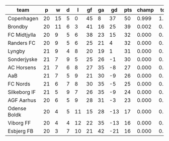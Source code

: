 |     team     | p  | w  | d | l  | gf | ga | gd  | pts | champ | top2  | top3  | top4  |  5-7  | bot4  | bot3  | bot2  |
|--------------|----|----|---|----|----|----|-----|-----|-------|-------|-------|-------|-------|-------|-------|-------|
| Copenhagen   | 20 | 15 | 5 |  0 | 45 |  8 |  37 |  50 | 0.999 | 1.000 | 1.000 | 1.000 | 0.000 | 0.000 | 0.000 | 0.000|
| Brondby      | 20 | 11 | 6 |  3 | 41 | 16 |  25 |  39 | 0.002 | 0.905 | 0.987 | 0.997 | 0.003 | 0.000 | 0.000 | 0.000|
| FC Midtjylla | 20 |  9 | 5 |  6 | 38 | 23 |  15 |  32 | 0.000 | 0.061 | 0.521 | 0.820 | 0.176 | 0.000 | 0.000 | 0.000|
| Randers FC   | 20 |  9 | 5 |  6 | 25 | 21 |   4 |  32 | 0.000 | 0.030 | 0.386 | 0.753 | 0.239 | 0.000 | 0.000 | 0.000|
| Lyngby       | 21 |  9 | 4 |  8 | 20 | 19 |   1 |  31 | 0.000 | 0.003 | 0.067 | 0.249 | 0.697 | 0.000 | 0.000 | 0.000|
| Sonderjyske  | 21 |  7 | 9 |  5 | 25 | 26 |  -1 |  30 | 0.000 | 0.001 | 0.037 | 0.156 | 0.727 | 0.002 | 0.000 | 0.000|
| AC Horsens   | 21 |  7 | 6 |  8 | 27 | 35 |  -8 |  27 | 0.000 | 0.000 | 0.001 | 0.007 | 0.323 | 0.118 | 0.027 | 0.002|
| AaB          | 21 |  7 | 5 |  9 | 21 | 30 |  -9 |  26 | 0.000 | 0.000 | 0.001 | 0.006 | 0.285 | 0.167 | 0.045 | 0.005|
| FC Nords     | 21 |  6 | 7 |  8 | 30 | 35 |  -5 |  25 | 0.000 | 0.000 | 0.000 | 0.003 | 0.157 | 0.267 | 0.064 | 0.009|
| Silkeborg IF | 21 |  5 | 9 |  7 | 26 | 35 |  -9 |  24 | 0.000 | 0.000 | 0.000 | 0.001 | 0.128 | 0.393 | 0.128 | 0.021|
| AGF Aarhus   | 20 |  6 | 5 |  9 | 28 | 31 |  -3 |  23 | 0.000 | 0.000 | 0.001 | 0.009 | 0.260 | 0.184 | 0.063 | 0.015|
| Odense Boldk | 20 |  4 | 5 | 11 | 15 | 28 | -13 |  17 | 0.000 | 0.000 | 0.000 | 0.000 | 0.006 | 0.922 | 0.827 | 0.511|
| Viborg FF    | 20 |  4 | 4 | 12 | 22 | 35 | -13 |  16 | 0.000 | 0.000 | 0.000 | 0.000 | 0.001 | 0.954 | 0.878 | 0.600|
| Esbjerg FB   | 20 |  3 | 7 | 10 | 21 | 42 | -21 |  16 | 0.000 | 0.000 | 0.000 | 0.000 | 0.000 | 0.991 | 0.967 | 0.837|
